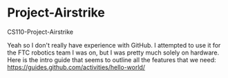 # Project-Airstrike
CS110-Project-Airstrike

Yeah so I don't really have experience with GitHub. I attempted to use it for the FTC robotics team I was on, but I was pretty much solely on hardware.
Here is the intro guide that seems to outline all the features that we need: https://guides.github.com/activities/hello-world/
